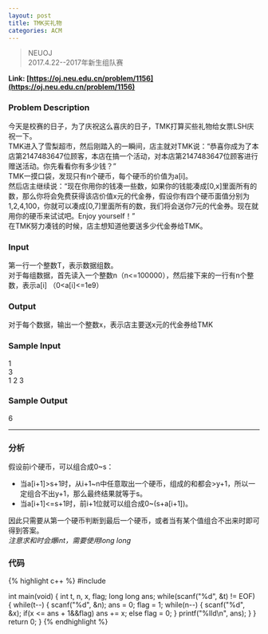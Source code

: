 ```yaml
---
layout: post
title: TMK买礼物
categories: ACM
---
```


> NEUOJ  
> 2017.4.22--2017年新生组队赛   

<!-- more -->

__Link: [https://oj.neu.edu.cn/problem/1156](https://oj.neu.edu.cn/problem/1156)__  

### Problem Description
今天是校赛的日子，为了庆祝这么喜庆的日子，TMK打算买些礼物给女票LSH庆祝一下。  
TMK进入了雪梨超市，然后刚踏入的一瞬间，店主就对TMK说：“恭喜你成为了本店第2147483647位顾客，本店在搞一个活动，对本店第2147483647位顾客进行赠送活动。你先看看你有多少钱？”  
TMK一摸口袋，发现只有n个硬币，每个硬币的价值为a[i]。  
然后店主继续说：“现在你用你的钱凑一些数，如果你的钱能凑成[0,x]里面所有的数，那么你将会免费获得该店价值x元的代金券，假设你有四个硬币面值分别为1,2,4,100，你就可以凑成[0,7]里面所有的数，我们将会送你7元的代金券。现在就用你的硬币来试试吧。Enjoy yourself！”  
在TMK努力凑钱的时候，店主想知道他要送多少代金券给TMK。  

### Input
第一行一个整数T，表示数据组数。  
对于每组数据，首先读入一个整数n（n\<=100000），然后接下来的一行有n个整数，表示a[i] （0\<a[i]\<=1e9）  

### Output
对于每个数据，输出一个整数x，表示店主要送x元的代金券给TMK  

### Sample Input
1  
3  
1 2 3  

### Sample Output
6  

<hr/>

### 分析
假设前i个硬币，可以组合成0~s：  
* 当a[i+1]\>s+1时，从i+1~n中任意取出一个硬币，组成的和都会\>y+1，所以一定组合不出y+1，那么最终结果就等于s。  
* 当a[i+1]<=s+1时，前i+1位就可以组合成0~(s+a[i+1])。  

因此只需要从第一个硬币判断到最后一个硬币，或者当有某个值组合不出来时即可得到答案。  
_注意求和时会爆int，需要使用long long_

### 代码
{% highlight c++ %}
#include<cstdio>

int main(void)
{
    int t, n, x, flag;
    long long ans;
    while(scanf("%d", &t) != EOF)
    {
        while(t--)
        {
            scanf("%d", &n);
            ans = 0;
            flag = 1;
            while(n--)
            {
                scanf("%d", &x);
                if(x <= ans + 1&&flag)
                    ans += x;
                else
                    flag = 0;
            }
            printf("%lld\n", ans);
        }
    }
    return 0;
}
{% endhighlight %}
